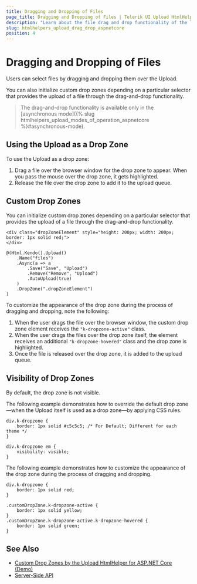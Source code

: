 ```yaml
---
title: Dragging and Dropping of Files
page_title: Dragging and Dropping of Files | Telerik UI Upload HtmlHelper for ASP.NET Core
description: "Learn about the file drag and drop functionality of the Telerik UI Upload HtmlHelper for ASP.NET Core (MVC 6 or ASP.NET Core MVC)."
slug: htmlhelpers_upload_drag_drop_aspnetcore
position: 4
---
```


# Dragging and Dropping of Files

Users can select files by dragging and dropping them over the Upload.

You can also initialize custom drop zones depending on a particular selector that provides the upload of a file through the drag-and-drop functionality.

> The drag-and-drop functionality is available only in the [asynchronous mode]({% slug htmlhelpers_upload_modes_of_operation_aspnetcore %}#asynchronous-mode).

## Using the Upload as a Drop Zone

To use the Upload as a drop zone:

1. Drag a file over the browser window for the drop zone to appear. When you pass the mouse over the drop zone, it gets highlighted.
1. Release the file over the drop zone to add it to the upload queue.

## Custom Drop Zones

You can initialize custom drop zones depending on a particular selector that provides the upload of a file through the drag-and-drop functionality.

```
<div class="dropZoneElement" style="height: 200px; width: 200px; border: 1px solid red;">
</div>

@(Html.Kendo().Upload()
    .Name("files")
    .Async(a => a
        .Save("Save", "Upload")
        .Remove("Remove", "Upload")
        .AutoUpload(true)
    )
    .DropZone(".dropZoneElement")
)
```

To customize the appearance of the drop zone during the process of dragging and dropping, note the following:

1. When the user drags the file over the browser window, the custom drop zone element receives the `"k-dropzone-active"` class.
2. When the user drags the files over the drop zone itself, the element receives an additional `"k-dropzone-hovered"` class and the drop zone is highlighted.
3. Once the file is released over the drop zone, it is added to the upload queue.

## Visibility of Drop Zones

By default, the drop zone is not visible.

The following example demonstrates how to override the default drop zone&mdash;when the Upload itself is used as a drop zone&mdash;by applying CSS rules.

    div.k-dropzone {
        border: 1px solid #c5c5c5; /* For Default; Different for each theme */
    }

    div.k-dropzone em {
        visibility: visible;
    }

The following example demonstrates how to customize the appearance of the drop zone during the process of dragging and dropping.

    div.k-dropzone {
        border: 1px solid red;
    }

    .customDropZone.k-dropzone-active {
        border: 1px solid yellow;
    }
    .customDropZone.k-dropzone-active.k-dropzone-hovered {
        border: 1px solid green;
    }

## See Also

* [Custom Drop Zones by the Upload HtmlHelper for ASP.NET Core (Demo)](https://demos.telerik.com/aspnet-core/upload/customdropzone)
* [Server-Side API](/api/upload)
